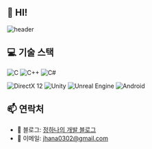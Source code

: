 
## 👋 HI!
 
![header](https://capsule-render.vercel.app/api?type=rect&color=87CEEB&height=120&section=header&text=HANA%20JUNG's%20GitHub&fontSize=35&fontColor=FFFFFF)



## 💻 기술 스택
![C](https://img.shields.io/badge/C-00599C?style=for-the-badge&logo=c&logoColor=white)
![C++](https://img.shields.io/badge/C++-00599C?style=for-the-badge&logo=cplusplus&logoColor=white)
![C#](https://img.shields.io/badge/C%23-239120?style=for-the-badge&logo=csharp&logoColor=white)

![DirectX 12](https://img.shields.io/badge/DirectX12-0078D7?style=for-the-badge&logo=microsoft&logoColor=white)
![Unity](https://img.shields.io/badge/Unity-000000?style=for-the-badge&logo=unity&logoColor=white)
![Unreal Engine](https://img.shields.io/badge/UnrealEngine-0E1128?style=for-the-badge&logo=unrealengine&logoColor=white)
![Android](https://img.shields.io/badge/Android-3DDC84?style=for-the-badge&logo=android&logoColor=white)



## 📫 연락처
- 📝 블로그: [정하나의 개발 블로그](https://velog.io/@jhana0302/posts)
- 📧 이메일: jhana0302@gmail.com
